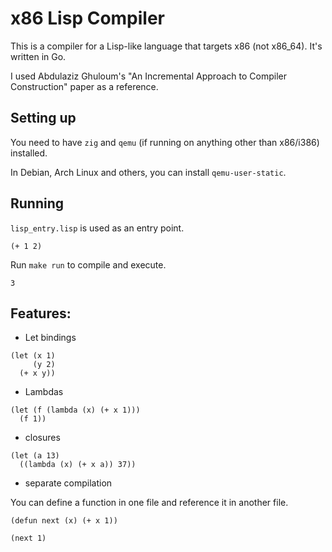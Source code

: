 # x86 Lisp Compiler

This is a compiler for a Lisp-like language that targets x86 (not x86_64). It's written in Go.

I used Abdulaziz Ghuloum's "An Incremental Approach to Compiler Construction" paper as a reference.


## Setting up

You need to have `zig` and `qemu` (if running on anything other than x86/i386) installed.

In Debian, Arch Linux and others, you can install `qemu-user-static`.

## Running

`lisp_entry.lisp` is used as an entry point.

```
(+ 1 2)
```

Run `make run` to compile and execute.

```
3
```

## Features:

- Let bindings

```
(let (x 1)
     (y 2)
  (+ x y))
```

- Lambdas

```
(let (f (lambda (x) (+ x 1)))
  (f 1))
```

- closures

```
(let (a 13)
  ((lambda (x) (+ x a)) 37))
```

- separate compilation

You can define a function in one file and reference it in another file.

```
(defun next (x) (+ x 1))
```

```
(next 1)
```

